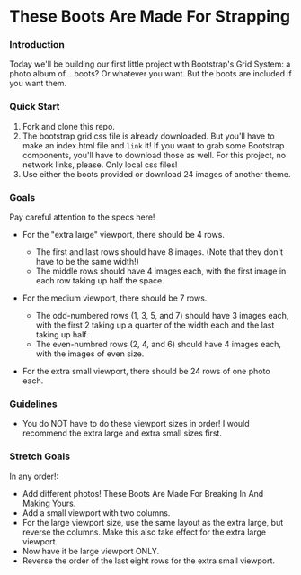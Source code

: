 # These Boots Are Made For Strapping

### Introduction

Today we'll be building our first little project with Bootstrap's Grid System: a photo album of... boots? Or whatever you want. But the boots are included if you want them.


### Quick Start

1. Fork and clone this repo.
2. The bootstrap grid css file is already downloaded. But you'll have to make an index.html file and `link` it! If you want to grab some Bootstrap components, you'll have to download those as well. For this project, no network links, please. Only local css files!
3. Use either the boots provided or download 24 images of another theme.

### Goals

Pay careful attention to the specs here!

* For the "extra large" viewport, there should be 4 rows.
  * The first and last rows should have 8 images. (Note that they don't have to be the same width!)
  * The middle rows should have 4 images each, with the first image in each row taking up half the space.

* For the medium viewport, there should be 7 rows.
  * The odd-numbered rows (1, 3, 5, and 7) should have 3 images each, with the first 2 taking up a quarter of the width each and the last taking up half.
  * The even-numbred rows (2, 4, and 6) should have 4 images each, with the images of even size.

* For the extra small viewport, there should be 24 rows of one photo each.


### Guidelines

* You do NOT have to do these viewport sizes in order! I would recommend the extra large and extra small sizes first.


### Stretch Goals

In any order!:
* Add different photos! These Boots Are Made For Breaking In And Making Yours.
* Add a small viewport with two columns.
* For the large viewport size, use the same layout as the extra large, but reverse the columns. Make this also take effect for the extra large viewport.
* Now have it be large viewport ONLY.
* Reverse the order of the last eight rows for the extra small viewport.